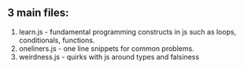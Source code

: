 ## 3 main files:
1. learn.js - fundamental programming constructs in js such as loops, conditionals, functions.
2. oneliners.js - one line snippets for common problems.
3. weirdness.js - quirks with js around types and falsiness
